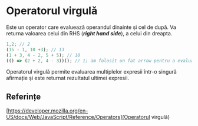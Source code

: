 # Operatorul virgulă

Este un operator care evaluează operandul dinainte și cel de după. Va returna valoarea celui din RHS (***right hand side***), a celui din dreapta.

```javascript
1,2; // 2
(15 - 1, 10 +3); // 13
(1 + 3, 4 - 2, 5 + 5); // 10
(() => (2 + 2, 4 - 3))(); // 1; am folosit un fat arrow pentru a evalua
```

Operatorul virgulă permite evaluarea multiplelor expresii într-o singură afirmație și este returnat rezultatul ultimei expresii.

## Referințe

[https://developer.mozilla.org/en-US/docs/Web/JavaScript/Reference/Operators](Operatorul virgulă)
